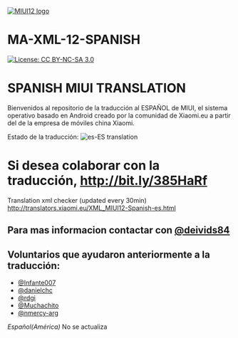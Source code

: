 [![MIUI12 logo](https://i.imgur.com/qLcFcYE.png)](https://xiaomi.eu/)

# MA-XML-12-SPANISH

[![License: CC BY-NC-SA 3.0](https://img.shields.io/badge/license-CC%20BY--NC--SA%203.0-lightgrey.svg)](http://creativecommons.org/licenses/by-nc-sa/3.0/)

# SPANISH MIUI TRANSLATION

Bienvenidos al repositorio de la traducción al ESPAÑOL de MIUI, el sistema operativo basado en Android creado por la comunidad de Xiaomi.eu a partir del de la empresa de móviles china Xiaomi.

Estado de la traducción: ![es-ES translation](https://img.shields.io/badge/dynamic/json?color=blue&label=es-ES&style=for-the-badge&query=%24.progress.1.data.translationProgress&url=https%3A%2F%2Fbadges.awesome-crowdin.com%2Fstats-22663-391213.json)

# Si desea colaborar con la traducción, http://bit.ly/385HaRf

Translation xml checker (updated every 30min)
http://translators.xiaomi.eu/XML_MIUI12-Spanish-es.html

## Para mas informacion contactar con  [@deivids84](https://github.com/deivids84)

## Voluntarios que ayudaron anteriormente a la traducción:

* [@Infante007](https://github.com/Infante007)
* [@danielchc](https://github.com/danielchc)
* [@rdgi](https://github.com/rdgi)
* [@Muchachito](https://github.com/Muchachito)
* [@nmercy-arg](https://github.com/nmercy-arg)

*Español(América)* No se actualiza
